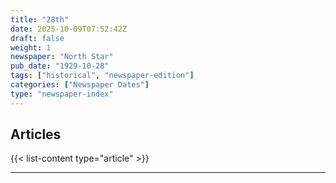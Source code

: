 ```yaml
---
title: "28th"
date: 2025-10-09T07:52:42Z
draft: false
weight: 1
newspaper: "North Star"
pub_date: "1929-10-28"
tags: ["historical", "newspaper-edition"]
categories: ["Newspaper Dates"]
type: "newspaper-index"
---
```


## Articles
{{< list-content type="article" >}}

---
